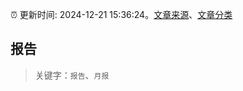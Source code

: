 :alarm_clock: 更新时间: 2024-12-21 15:36:24。[文章来源](/README.md)、[文章分类](/TAGS.md)

## 报告


> 关键字：`报告`、`月报`



